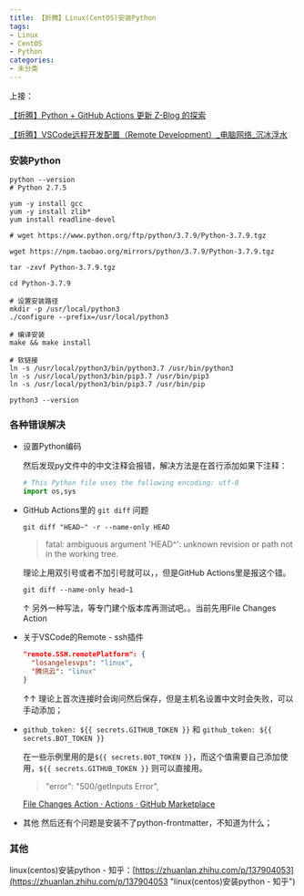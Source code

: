 ```yaml
---
title: 【折腾】Linux(CentOS)安装Python
tags:
- Linux
- CentOS
- Python
categories:
- 未分类
---
```


上接：

[【折腾】Python + GitHub Actions 更新 Z-Blog 的探索](https://zbp17.wdssmq.com/post/3.html "【折腾】Python + GitHub Actions 更新 Z-Blog 的探索")

[【折腾】VSCode远程开发配置（Remote Development）_电脑网络_沉冰浮水](https://www.wdssmq.com/post/20201120519.html "【折腾】VSCode远程开发配置（Remote Development）_电脑网络_沉冰浮水")

<!--more-->

### 安装Python

```shell
python --version
# Python 2.7.5

yum -y install gcc
yum -y install zlib*
yum install readline-devel

# wget https://www.python.org/ftp/python/3.7.9/Python-3.7.9.tgz

wget https://npm.taobao.org/mirrors/python/3.7.9/Python-3.7.9.tgz

tar -zxvf Python-3.7.9.tgz

cd Python-3.7.9

# 设置安装路径
mkdir -p /usr/local/python3
./configure --prefix=/usr/local/python3

# 编译安装
make && make install

# 软链接
ln -s /usr/local/python3/bin/python3.7 /usr/bin/python3
ln -s /usr/local/python3/bin/pip3.7 /usr/bin/pip3
ln -s /usr/local/python3/bin/pip3.7 /usr/bin/pip

python3 --version

```

### 各种错误解决

- 设置Python编码

  然后发现py文件中的中文注释会报错，解决方法是在首行添加如果下注释：

  ```py
  # This Python file uses the following encoding: utf-8
  import os,sys
  ```

- GitHub Actions里的 `git diff` 问题

  `git diff "HEAD~" -r --name-only HEAD`

  > fatal: ambiguous argument 'HEAD^': unknown revision or path not in the working tree.

  理论上用双引号或者不加引号就可以，，但是GitHub Actions里是报这个错。

  `git diff --name-only head~1`

  ↑ 另外一种写法，等专门建个版本库再测试吧。。当前先用File Changes Action

- 关于VSCode的Remote - ssh插件

  ```json
  "remote.SSH.remotePlatform": {
    "losangelesvps": "linux",
    "腾讯云": "linux"
  }
  ```

  ↑↑ 理论上首次连接时会询问然后保存，但是主机名设置中文时会失败，可以手动添加；

- `github_token: ${{ secrets.GITHUB_TOKEN }}` 和 `github_token: ${{ secrets.BOT_TOKEN }}`

  在一些示例里用的是`${{ secrets.BOT_TOKEN }}`，而这个值需要自己添加使用，`${{ secrets.GITHUB_TOKEN }}` 则可以直接用。

  > "error": "500/getInputs Error",

  [File Changes Action · Actions · GitHub Marketplace](https://github.com/marketplace/actions/file-changes-action "File Changes Action · Actions · GitHub Marketplace")

- 其他
  然后还有个问题是安装不了python-frontmatter，不知道为什么；

### 其他

linux(centos)安装python - 知乎：[https://zhuanlan.zhihu.com/p/137904053](https://zhuanlan.zhihu.com/p/137904053 "linux(centos)安装python - 知乎")

<!--
git config --local user.email "wdssmq@qq.com"
git config --local user.name "wdssmq"
-->
